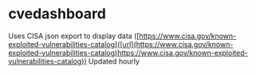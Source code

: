 # cvedashboard
Uses CISA json export to display data ([https://www.cisa.gov/known-exploited-vulnerabilities-catalog]([url](https://www.cisa.gov/known-exploited-vulnerabilities-catalog)https://www.cisa.gov/known-exploited-vulnerabilities-catalog))
Updated hourly
